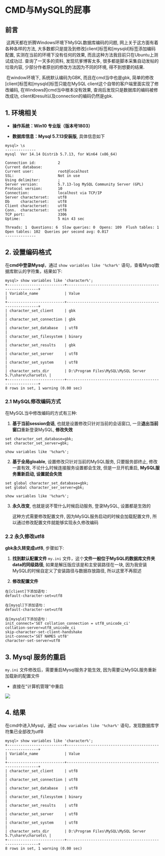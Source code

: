 # CMD与MySQL的屁事

## 前言

​	这两天都在折腾Windows环境下MySQL数据库编码的问题, 网上关于这方面有着各种各样的方法, 大多数都只是提及到修改[client]标签和[mysqld]标签添加编码配置,  实测在当前的环境下没有任何的效果, 而且这种方法我目前只在Ubuntu上测试成功过. 查询了一天多的资料, 发现坑爹博客太多, 很多都是脚本采集自动发帖的垃圾内容, 少部分作者原创的修改方法因为不同的环境, 得不到想要的结果.

​	在window环境下, 系统默认编码为GBK, 而且在cmd当中也是gbk, 简单的修改[client]标签和[mysqld]标签只能在MySQL client这个自带的客户端里面实现了修改编码, 在Windows的cmd当中根本没有效果, 查询后发现只是数据库的编码被修改成功, client和result以及connection的编码仍然是gbk. 

## 1. 环境相关

* **操作系统：Win10 专业版（版本号1803）**

* **数据库信息：Mysql 5.7.13安装版**, 具体信息如下

```shell
mysql> \s
--------------
mysql  Ver 14.14 Distrib 5.7.13, for Win64 (x86_64)

Connection id:          2
Current database:
Current user:           root@localhost
SSL:                    Not in use
Using delimiter:        ;
Server version:         5.7.13-log MySQL Community Server (GPL)
Protocol version:       10
Connection:             localhost via TCP/IP
Server characterset:    utf8
Db     characterset:    utf8
Client characterset:    utf8
Conn.  characterset:    utf8
TCP port:               3306
Uptime:                 5 min 43 sec

Threads: 1  Questions: 6  Slow queries: 0  Opens: 109  Flush tables: 1  Open tables: 102  Queries per second avg: 0.017
--------------
```

## 2. 设置编码格式

在**cmd中登录Mysql**，通过 `show variables like '%char%'` 语句，查看Mysql数据库默认的字符集，结果如下:

```mysql
mysql> show variables like 'character%';
+--------------------------+---------------------------------------------------------+
| Variable_name            | Value                                                   |
+--------------------------+---------------------------------------------------------+
| character_set_client     | gbk                                                     |
| character_set_connection | gbk                                                     |
| character_set_database   | utf8                                                    |
| character_set_filesystem | binary                                                  |
| character_set_results    | gbk                                                     |
| character_set_server     | utf8                                                    |
| character_set_system     | utf8                                                    |
| character_sets_dir       | D:\Program Files\MySQL\MySQL Server 5.7\share\charsets\ |
+--------------------------+---------------------------------------------------------+
8 rows in set, 1 warning (0.00 sec)
```

### 2.1 MySQL修改编码方式

在MySQL当中修改编码的方式有三种:

1. **基于当前session会话**, 也就是设置修改只针对当前的会话窗口, 一旦**退出当前窗口**重新登录MySQL, **修改失效**

```mysql
set character_set_database=gbk;
set character_set_server=gbk;

show variables like '%char%';
```

2. **基于全局gloable**, 设置修改只针对当前的MySQL服务, 只要服务部终止, 修改一直有效, 不论什么时候连接服务设置都会生效, 但是一旦开机重启, **MySQL服务重新启动, 设置就会失效**

```mysql
set global character_set_database=gbk;
set global character_ser_server=gbk;

show variables like '%char%';
```

3. **永久改变**, 也就是说不管什么时候启动服务, 登录MySQL, 设置都是生效的

   这种方式需要修改配置文件, 因为MySQL服务启动的时候会加载配置文件, 所以通过修改配置文件就能够实现永久修改编码

### 2.2 永久修改utf8

**gbk永久转变成utf8**, 步骤如下:

1. **找到默认配置文件** 
   `my.ini` 文件，这个**文件一般位于MySQL的数据库文件夹data的同级路径**, 如果是解压版应该是和主安装路径在一块, 因为我安装MySQL的时候自定义了安装路径与数据存放路径, 所以这里不再叙述

2. **修改配置文件** 

```
在[client]下添加语句： 
default-character-set=utf8

在[mysql]下添加语句： 
default-character-set=utf8

在[mysqld]下添加语句： 
init_connect='SET collation_connection = utf8_unicode_ci' 
collation-server=utf8_unicode_ci 
skip-character-set-client-handshake
init-connect='SET NAMES utf8'
character-set-server=utf8
```

## 3. Mysql 服务的重启

`my.ini` 文件修改后，需要重启Mysql服务才能生效, 因为需要让MySQL服务重新加载新的配置文件

* 直接在“计算机管理”中重启

![](http://wx1.sinaimg.cn/mw690/6938bbf6gy1fs4qn79mmuj20re0joq5r.jpg)

## 4. 结果

在cmd中进入Mysql，通过 `show variables like '%char%'` 语句，发现数据库字符集已全部改为utf8

```mysql
mysql> show variables like 'character%';
+--------------------------+---------------------------------------------------------+
| Variable_name            | Value                                                   |
+--------------------------+---------------------------------------------------------+
| character_set_client     | utf8                                                    |
| character_set_connection | utf8                                                    |
| character_set_database   | utf8                                                    |
| character_set_filesystem | binary                                                  |
| character_set_results    | utf8                                                    |
| character_set_server     | utf8                                                    |
| character_set_system     | utf8                                                    |
| character_sets_dir       | D:\Program Files\MySQL\MySQL Server 5.7\share\charsets\ |
+--------------------------+---------------------------------------------------------+
8 rows in set, 1 warning (0.00 sec)
```

